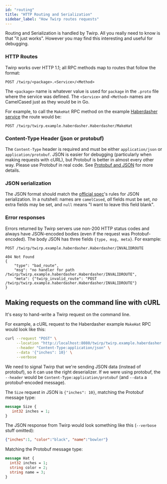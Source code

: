 ```yaml
---
id: "routing"
title: "HTTP Routing and Serialization"
sidebar_label: "How Twirp routes requests"
---
```


Routing and Serialization is handled by Twirp. All you really need to know is
that "it just works". However you may find this interesting and useful for
debugging.

### HTTP Routes

Twirp works over HTTP 1.1; all RPC methods map to routes that follow the format:

```
POST /twirp/<package>.<Service>/<Method>
```

The `<package>` name is whatever value is used for `package` in the `.proto`
file where the service was defined. The `<Service>` and `<Method>` names are
CamelCased just as they would be in Go.

For example, to call the `MakeHat` RPC method on the example
[Haberdasher service](https://github.com/aspiration-labs/twirp/wiki/Usage-Example:-Haberdasher)
the route would be:

```
POST /twirp/twirp.example.haberdasher.Haberdasher/MakeHat
```

### Content-Type Header (json or protobuf)

The `Content-Type` header is required and must be either `application/json` or
`application/protobuf`. JSON is easier for debugging (particularly when making
requests with cURL), but Protobuf is better in almost every other way. Please
use Protobuf in real code. See
[Protobuf and JSON](https://github.com/aspiration-labs/twirp/wiki/Protobuf-and-JSON)
for more details.

### JSON serialization

The JSON format should match the
[official spec](https://developers.google.com/protocol-buffers/docs/proto3#json)'s
rules for JSON serialization. In a nutshell: names are `camelCased`, _all_
fields must be set, _no_ extra fields may be set, and `null` means "I want to
leave this field blank".

### Error responses

Errors returned by Twirp servers use non-200 HTTP status codes and always have
JSON-encoded bodies (even if the request was Protobuf-encoded). The body JSON
has three fields `{type, msg, meta}`. For example:

```
POST /twirp/twirp.example.haberdasher.Haberdasher/INVALIDROUTE

404 Not Found
{
    "type": "bad_route",
    "msg": "no handler for path /twirp/twirp.example.haberdasher.Haberdasher/INVALIDROUTE",
    "meta": {"twirp_invalid_route": "POST /twirp/twirp.example.haberdasher.Haberdasher/INVALIDROUTE"}
}
```

## Making requests on the command line with cURL

It's easy to hand-write a Twirp request on the command line.

For example, a cURL request to the Haberdasher example `MakeHat` RPC would look
like this:

```sh
curl --request "POST" \
     --location "http://localhost:8080/twirp/twirp.example.haberdasher.Haberdasher/MakeHat" \
     --header "Content-Type:application/json" \
     --data '{"inches": 10}' \
     --verbose
```

We need to signal Twirp that we're sending JSON data (instead of protobuf), so
it can use the right deserializer. If we were using protobuf, the `--header`
would be `Content-Type:application/protobuf` (and `--data` a protobuf-encoded
message).

The `Size` request in JSON is `{"inches": 10}`, matching the Protobuf message
type:

```protobuf
message Size {
   int32 inches = 1;
}
```

The JSON response from Twirp would look something like this (`--verbose` stuff
omitted):

```json
{"inches":1, "color":"black", "name":"bowler"}
```

Matching the Protobuf message type:

```protobuf
message Hat {
  int32 inches = 1;
  string color = 2;
  string name = 3;
}
```
